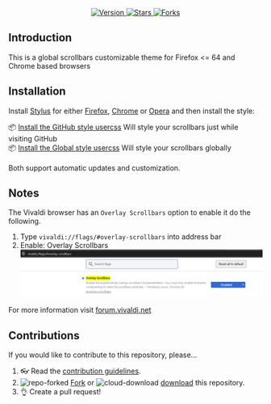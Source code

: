 <p align="center">
  <a href="https://github.com/StylishThemes/Overlay-Scrollbars/tags">
    <img src="https://img.shields.io/github/tag/StylishThemes/Overlay-Scrollbars.svg?label=version&style=flat" alt="Version">
  </a>
  <a href="https://github.com/StylishThemes/Overlay-Scrollbars/stargazers">
    <img src="http://github-svg-buttons.herokuapp.com/star.svg?user=StylishThemes&repo=Overlay-Scrollbars&style=flat&background=007ec6" alt="Stars">
  </a>
  <a href="https://github.com/StylishThemes/Overlay-Scrollbars/network">
    <img src="https://img.shields.io/github/forks/StylishThemes/Overlay-Scrollbars.svg?style=flat" alt="Forks">
  </a>
</p>

## Introduction

This is a global scrollbars customizable theme for Firefox <= 64 and Chrome based browsers

## Installation

Install [Stylus](https://add0n.com/stylus.html) for either [Firefox](https://addons.mozilla.org/en-US/firefox/addon/styl-us/), [Chrome](https://chrome.google.com/webstore/detail/stylus/clngdbkpkpeebahjckkjfobafhncgmne) or [Opera](https://addons.opera.com/en-gb/extensions/details/stylus/) and then install the style:

📦 [Install the GitHub style usercss](https://raw.githubusercontent.com/StylishThemes/Overlay-Scrollbars/master/github-overlay-scrollbars.user.css) Will style your scrollbars just while visiting GitHub<br>
📦 [Install the Global style usercss](https://raw.githubusercontent.com/StylishThemes/Overlay-Scrollbars/master/global-overlay-scrollbars.user.css) Will style your scrollbars globally<br>
<br>
Both support automatic updates and customization.<br>

## Notes

The Vivaldi browser has an `Overlay Scrollbars` option to enable it do the following.

1. Type `vivaldi://flags/#overlay-scrollbars` into address bar
2. Enable: Overlay Scrollbars
![capture](./images/vivaldi.png)

For more information visit [forum.vivaldi.net](https://forum.vivaldi.net/topic/21914/how-to-mod-webpage-scrollbar-with-custom-css/11)

## Contributions

If you would like to contribute to this repository, please...

1. 👓 Read the [contribution guidelines](./.github/CONTRIBUTING.md).
1. ![repo-forked](https://user-images.githubusercontent.com/136959/42383736-c4cb0db8-80fd-11e8-91ca-12bae108bccc.png) [Fork](https://github.com/StylishThemes/Overlay-Scrollbars/fork) or ![cloud-download](https://user-images.githubusercontent.com/136959/42401932-9ee9cae0-813d-11e8-8691-16e29a85d3b9.png) [download](https://github.com/StylishThemes/Overlay-Scrollbars/archive/master.zip) this repository.
1. 👌 Create a pull request!
